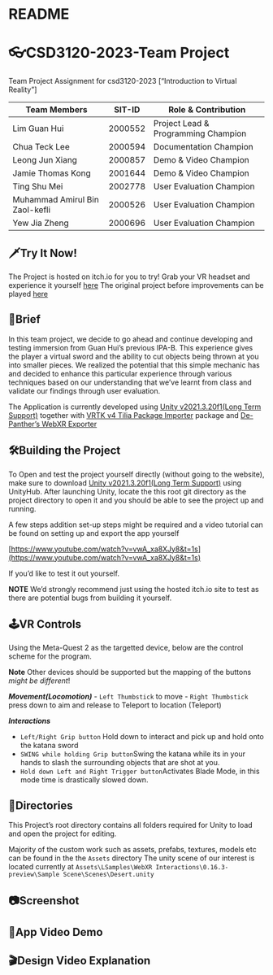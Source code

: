 # README

# 👓CSD3120-2023-Team Project

Team Project Assignment for csd3120-2023 [“Introduction to Virtual Reality”]

| Team Members | SIT-ID | Role & Contribution |
| --- | --- | --- |
| Lim Guan Hui | 2000552 | Project Lead & Programming Champion |
| Chua Teck Lee | 2000594 | Documentation Champion |
| Leong Jun Xiang | 2000857 | Demo & Video Champion |
| Jamie Thomas Kong | 2001644 | Demo & Video Champion |
| Ting Shu Mei | 2002778 | User Evaluation Champion |
| Muhammad Amirul Bin Zaol-kefli | 2000526 | User Evaluation Champion |
| Yew Jia Zheng | 2000696 | User Evaluation Champion |

## 🗡️Try It Now!

The Project is hosted on itch.io for you to try! Grab your VR headset and experience it yourself [here](https://coltcustom.itch.io/webxr-game)
The original project before improvements can be played [here](https://guanhuilim.github.io/csd3120-TeamProject/)

## 📃Brief

In this team project, we decide to go ahead and continue developing and testing immersion from Guan Hui’s previous IPA-B. This experience gives the player a virtual sword and the ability to cut objects being thrown at you into smaller pieces. We realized the potential that this simple mechanic has and decided to enhance this particular experience through various techniques based on our understanding that we’ve learnt from class and validate our findings through user evaluation.

The Application is currently developed using [Unity v2021.3.20f1(Long Term Support)](https://unity.com/releases/editor/whats-new/2021.3.20) together with [VRTK v4 Tilia Package Importer](https://assetstore.unity.com/packages/tools/utilities/vrtk-v4-tilia-package-importer-214936) package and [De-Panther’s WebXR Exporter](https://github.com/De-Panther/unity-webxr-export)

## 🛠️Building the Project

To Open and test the project yourself directly (without going to the website), make sure to download [Unity v2021.3.20f1(Long Term Support)](https://unity.com/releases/editor/whats-new/2021.3.20) using UnityHub. After launching Unity, locate the this root git directory as the project directory to open it and you should be able to see the project up and running.

A few steps addition set-up steps might be required and a video tutorial can be found on setting up and export the app yourself

[https://www.youtube.com/watch?v=vwA_xa8XJy8&t=1s](https://www.youtube.com/watch?v=vwA_xa8XJy8&t=1s)

If you’d like to test it out yourself.

**NOTE** We’d strongly recommend just using the hosted itch.io site to test as there are potential bugs from building it yourself.

## 🕹️VR Controls

Using the Meta-Quest 2 as the targetted device, below are the control scheme for the program.

**Note** Other devices should be supported but the mapping of the buttons *might be different*!

***Movement(Locomotion)*** - `Left Thumbstick` to move - `Right Thumbstick` press down to aim and release to Teleport to location (Teleport)

***Interactions*** 
- `Left/Right Grip button` Hold down to interact and pick up and hold onto the katana sword 
- `SWING while holding Grip button`Swing the katana while its in your hands to slash the surrounding objects that are shot at you. 
- `Hold down Left and Right Trigger button`Activates Blade Mode, in this mode time is drastically slowed down. 

## 📁Directories

This Project’s root directory contains all folders required for Unity to load and open the project for editing.

Majority of the custom work such as assets, prefabs, textures, models etc can be found in the the `Assets` directory The unity scene of our interest is located currently at `Assets\LSamples\WebXR Interactions\0.16.3-preview\Sample Scene\Scenes\Desert.unity`

## 📷Screenshot

## 🎥App Video Demo

## 🎬Design Video Explanation
